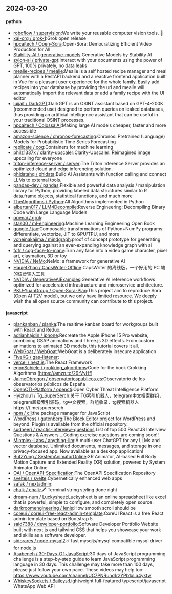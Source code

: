 ## 2024-03-20

#### python
* [roboflow / supervision](https://github.com/roboflow/supervision):We write your reusable computer vision tools. 💜
* [xai-org / grok-1](https://github.com/xai-org/grok-1):Grok open release
* [hpcaitech / Open-Sora](https://github.com/hpcaitech/Open-Sora):Open-Sora: Democratizing Efficient Video Production for All
* [Stability-AI / generative-models](https://github.com/Stability-AI/generative-models):Generative Models by Stability AI
* [zylon-ai / private-gpt](https://github.com/zylon-ai/private-gpt):Interact with your documents using the power of GPT, 100% privately, no data leaks
* [mealie-recipes / mealie](https://github.com/mealie-recipes/mealie):Mealie is a self hosted recipe manager and meal planner with a RestAPI backend and a reactive frontend application built in Vue for a pleasant user experience for the whole family. Easily add recipes into your database by providing the url and mealie will automatically import the relevant data or add a family recipe with the UI editor
* [luijait / DarkGPT](https://github.com/luijait/DarkGPT):DarkGPT is an OSINT assistant based on GPT-4-200K (recommended use) designed to perform queries on leaked databases, thus providing an artificial intelligence assistant that can be useful in your traditional OSINT processes.
* [hpcaitech / ColossalAI](https://github.com/hpcaitech/ColossalAI):Making large AI models cheaper, faster and more accessible
* [amazon-science / chronos-forecasting](https://github.com/amazon-science/chronos-forecasting):Chronos: Pretrained (Language) Models for Probabilistic Time Series Forecasting
* [replicate / cog](https://github.com/replicate/cog):Containers for machine learning
* [philz1337x / clarity-upscaler](https://github.com/philz1337x/clarity-upscaler):Clarity-Upscaler: Reimagined image upscaling for everyone
* [triton-inference-server / server](https://github.com/triton-inference-server/server):The Triton Inference Server provides an optimized cloud and edge inferencing solution.
* [phidatahq / phidata](https://github.com/phidatahq/phidata):Build AI Assistants with function calling and connect LLMs to external tools.
* [pandas-dev / pandas](https://github.com/pandas-dev/pandas):Flexible and powerful data analysis / manipulation library for Python, providing labeled data structures similar to R data.frame objects, statistical functions, and much more
* [TheAlgorithms / Python](https://github.com/TheAlgorithms/Python):All Algorithms implemented in Python
* [albertan017 / LLM4Decompile](https://github.com/albertan017/LLM4Decompile):Reverse Engineering: Decompiling Binary Code with Large Language Models
* [openai / grok](https://github.com/openai/grok):
* [stas00 / ml-engineering](https://github.com/stas00/ml-engineering):Machine Learning Engineering Open Book
* [google / jax](https://github.com/google/jax):Composable transformations of Python+NumPy programs: differentiate, vectorize, JIT to GPU/TPU, and more
* [yoheinakajima / mindgraph](https://github.com/yoheinakajima/mindgraph):proof of concept prototype for generating and querying against an ever-expanding knowledge graph with ai
* [fofr / cog-face-to-many](https://github.com/fofr/cog-face-to-many):Turn any face into a video game character, pixel art, claymation, 3D or toy
* [NVIDIA / NeMo](https://github.com/NVIDIA/NeMo):NeMo: a framework for generative AI
* [HaujetZhao / CapsWriter-Offline](https://github.com/HaujetZhao/CapsWriter-Offline):CapsWriter 的离线版，一个好用的 PC 端的语音输入工具
* [NVIDIA / GenerativeAIExamples](https://github.com/NVIDIA/GenerativeAIExamples):Generative AI reference workflows optimized for accelerated infrastructure and microservice architecture.
* [PKU-YuanGroup / Open-Sora-Plan](https://github.com/PKU-YuanGroup/Open-Sora-Plan):This project aim to reproduce Sora (Open AI T2V model), but we only have limited resource. We deeply wish the all open source community can contribute to this project.

#### javascript
* [plankanban / planka](https://github.com/plankanban/planka):The realtime kanban board for workgroups built with React and Redux.
* [adrianhajdin / iphone](https://github.com/adrianhajdin/iphone):Recreate the Apple iPhone 15 Pro website, combining GSAP animations and Three.js 3D effects. From custom animations to animated 3D models, this tutorial covers it all.
* [WebGoat / WebGoat](https://github.com/WebGoat/WebGoat):WebGoat is a deliberately insecure application
* [FiveKG / gas-listener](https://github.com/FiveKG/gas-listener):
* [vercel / next.js](https://github.com/vercel/next.js):The React Framework
* [egonSchiele / grokking_algorithms](https://github.com/egonSchiele/grokking_algorithms):Code for the book Grokking Algorithms (https://amzn.to/29rVyHf)
* [JaimeObregon / observatoriospublicos.es](https://github.com/JaimeObregon/observatoriospublicos.es):Observatorio de los observatorios públicos de España
* [OpenCTI-Platform / opencti](https://github.com/OpenCTI-Platform/opencti):Open Cyber Threat Intelligence Platform
* [Hyizhou1 / Tg_SuperSerch](https://github.com/Hyizhou1/Tg_SuperSerch):关于 TG索引机器人，telegram中文搜索群组，telegram超级索引源码，tg中文搜索，群组收录，tg搜索机器人https://t.me/spuerserch
* [npm / cli](https://github.com/npm/cli):the package manager for JavaScript
* [WordPress / gutenberg](https://github.com/WordPress/gutenberg):The Block Editor project for WordPress and beyond. Plugin is available from the official repository.
* [sudheerj / reactjs-interview-questions](https://github.com/sudheerj/reactjs-interview-questions):List of top 500 ReactJS Interview Questions & Answers....Coding exercise questions are coming soon!!
* [Mintplex-Labs / anything-llm](https://github.com/Mintplex-Labs/anything-llm):A multi-user ChatGPT for any LLMs and vector database. Unlimited documents, messages, and storage in one privacy-focused app. Now available as a desktop application!
* [ButzYung / SystemAnimatorOnline](https://github.com/ButzYung/SystemAnimatorOnline):XR Animator, AI-based Full Body Motion Capture and Extended Reality (XR) solution, powered by System Animator Online
* [OAI / OpenAPI-Specification](https://github.com/OAI/OpenAPI-Specification):The OpenAPI Specification Repository
* [sveltejs / svelte](https://github.com/sveltejs/svelte):Cybernetically enhanced web apps
* [safak / nextadmin](https://github.com/safak/nextadmin):
* [chalk / chalk](https://github.com/chalk/chalk):🖍 Terminal string styling done right
* [dream-num / Luckysheet](https://github.com/dream-num/Luckysheet):Luckysheet is an online spreadsheet like excel that is powerful, simple to configure, and completely open source.
* [darkroomengineering / lenis](https://github.com/darkroomengineering/lenis):How smooth scroll should be
* [coreui / coreui-free-react-admin-template](https://github.com/coreui/coreui-free-react-admin-template):CoreUI React is a free React admin template based on Bootstrap 5
* [said7388 / developer-portfolio](https://github.com/said7388/developer-portfolio):Software Developer Portfolio Website built with next.js and tailwind CSS that helps you showcase your work and skills as a software developer.
* [sidorares / node-mysql2](https://github.com/sidorares/node-mysql2):⚡ fast mysqljs/mysql compatible mysql driver for node.js
* [Asabeneh / 30-Days-Of-JavaScript](https://github.com/Asabeneh/30-Days-Of-JavaScript):30 days of JavaScript programming challenge is a step-by-step guide to learn JavaScript programming language in 30 days. This challenge may take more than 100 days, please just follow your own pace. These videos may help too: https://www.youtube.com/channel/UC7PNRuno1rzYPb1xLa4yktw
* [WhiskeySockets / Baileys](https://github.com/WhiskeySockets/Baileys):Lightweight full-featured typescript/javascript WhatsApp Web API
